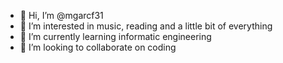- 👋 Hi, I’m @mgarcf31
- 👀 I’m interested in music, reading and a little bit of everything
- 🌱 I’m currently learning informatic engineering
- 💞️ I’m looking to collaborate on coding

<!---
mgarcf31/mgarcf31 is a ✨ special ✨ repository because its `README.md` (this file) appears on your GitHub profile.
You can click the Preview link to take a look at your changes.
--->
